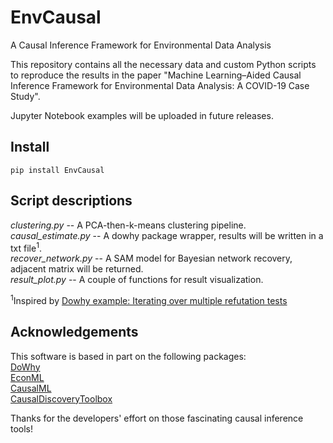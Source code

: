 # EnvCausal
A Causal Inference Framework for Environmental Data Analysis

This repository contains all the necessary data and custom Python scripts to reproduce the results in the paper "Machine Learning–Aided Causal Inference Framework for Environmental Data Analysis: A COVID-19 Case Study".

Jupyter Notebook examples will be uploaded in future releases.

## Install
`pip install EnvCausal`

## Script descriptions
  _clustering.py_ -- A PCA-then-k-means clustering pipeline.</br>
  _causal_estimate.py_ -- A dowhy package wrapper, results will be written in a txt file<sup>1</sup>. </br>
  _recover_network.py_ -- A SAM model for Bayesian network recovery, adjacent matrix will be returned.  </br>
  _result_plot.py_ -- A couple of functions for result visualization.</br>

<sup>1</sup>Inspired by [Dowhy example: Iterating over multiple refutation tests](https://github.com/microsoft/dowhy/blob/master/docs/source/example_notebooks/dowhy_refuter_notebook.ipynb)</br>

## Acknowledgements
  This software is based in part on the following packages:</br>
  [DoWhy](https://github.com/microsoft/dowhy)</br>
  [EconML](https://github.com/microsoft/EconML)</br>
  [CausalML](https://github.com/uber/causalml)</br>
  [CausalDiscoveryToolbox](https://github.com/FenTechSolutions/CausalDiscoveryToolbox)</br>
  
  Thanks for the developers' effort on those fascinating causal inference tools!
